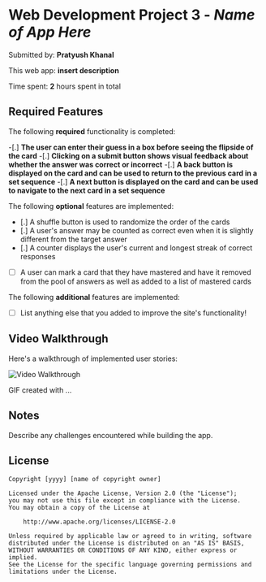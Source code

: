 # Web Development Project 3 - *Name of App Here*

Submitted by: **Pratyush Khanal**

This web app: **insert description**

Time spent: **2** hours spent in total

## Required Features

The following **required** functionality is completed:

-[.] **The user can enter their guess in a box before seeing the flipside of the card**
-[.] **Clicking on a submit button shows visual feedback about whether the answer was correct or incorrect**
-[.] **A back button is displayed on the card and can be used to return to the previous card in a set sequence**
-[.] **A next button is displayed on the card and can be used to navigate to the next card in a set sequence**

The following **optional** features are implemented:

- [.] A shuffle button is used to randomize the order of the cards
- [.] A user's answer may be counted as correct even when it is slightly different from the target answer
- [.] A counter displays the user's current and longest streak of correct responses
- [ ] A user can mark a card that they have mastered and have it removed from the pool of answers as well as added to a list of mastered cards

The following **additional** features are implemented:

* [ ] List anything else that you added to improve the site's functionality!

## Video Walkthrough

Here's a walkthrough of implemented user stories:

<img src='http://i.imgur.com/link/to/your/gif/file.gif' title='Video Walkthrough' width='' alt='Video Walkthrough' />

<!-- Replace this with whatever GIF tool you used! -->
GIF created with ...  
<!-- Recommended tools:
[Kap](https://getkap.co/) for macOS
[ScreenToGif](https://www.screentogif.com/) for Windows
[peek](https://github.com/phw/peek) for Linux. -->

## Notes

Describe any challenges encountered while building the app.

## License

    Copyright [yyyy] [name of copyright owner]

    Licensed under the Apache License, Version 2.0 (the "License");
    you may not use this file except in compliance with the License.
    You may obtain a copy of the License at

        http://www.apache.org/licenses/LICENSE-2.0

    Unless required by applicable law or agreed to in writing, software
    distributed under the License is distributed on an "AS IS" BASIS,
    WITHOUT WARRANTIES OR CONDITIONS OF ANY KIND, either express or implied.
    See the License for the specific language governing permissions and
    limitations under the License.
